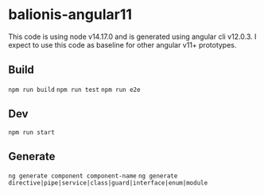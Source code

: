 # balionis-angular11

This code is using node v14.17.0 and is generated using angular cli v12.0.3. 
I expect to use this code as baseline for other angular v11+ prototypes.

## Build

`npm run build`
`npm run test`
`npm run e2e`

## Dev

`npm run start`

## Generate

`ng generate component component-name` 
`ng generate directive|pipe|service|class|guard|interface|enum|module`


